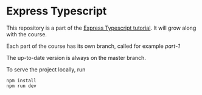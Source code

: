 # Express Typescript

This repository is a part of the [Express Typescript tutorial](https://wanago.io/courses/typescript-express-tutorial/).
It will grow along with the course.

Each part of the course has its own branch, called for example _part-1_

The up-to-date version is always on the master branch.

To serve the project locally, run
```
npm install
npm run dev
```
